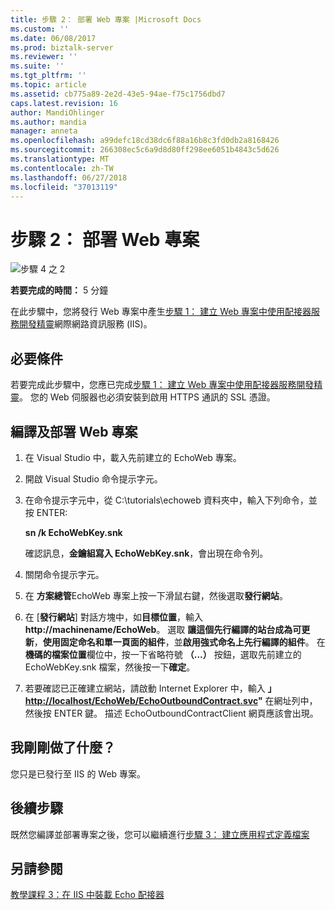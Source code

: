 ```yaml
---
title: 步驟 2： 部署 Web 專案 |Microsoft Docs
ms.custom: ''
ms.date: 06/08/2017
ms.prod: biztalk-server
ms.reviewer: ''
ms.suite: ''
ms.tgt_pltfrm: ''
ms.topic: article
ms.assetid: cb775a89-2e2d-43e5-94ae-f75c1756dbd7
caps.latest.revision: 16
author: MandiOhlinger
ms.author: mandia
manager: anneta
ms.openlocfilehash: a99defc18cd38dc6f88a16b8c3fd0db2a8168426
ms.sourcegitcommit: 266308ec5c6a9d8d80ff298ee6051b4843c5d626
ms.translationtype: MT
ms.contentlocale: zh-TW
ms.lasthandoff: 06/27/2018
ms.locfileid: "37013119"
---
```

# <a name="step-2-deploy-the-web-project"></a>步驟 2： 部署 Web 專案
![步驟 4 之 2](../../adapters-and-accelerators/adapter-oracle-ebs/media/step-2of4.gif "Step_2of4")  
  
 **若要完成的時間：** 5 分鐘  
  
 在此步驟中，您將發行 Web 專案中產生[步驟 1： 建立 Web 專案中使用配接器服務開發精靈](../../adapters-and-accelerators/wcf-lob-adapter-sdk/step-1-use-the-adapter-service-development-wizard-to-create-the-web-project.md)網際網路資訊服務 (IIS)。  
  
## <a name="prerequisites"></a>必要條件  
 若要完成此步驟中，您應已完成[步驟 1： 建立 Web 專案中使用配接器服務開發精靈](../../adapters-and-accelerators/wcf-lob-adapter-sdk/step-1-use-the-adapter-service-development-wizard-to-create-the-web-project.md)。 您的 Web 伺服器也必須安裝到啟用 HTTPS 通訊的 SSL 憑證。  
  
## <a name="compile-and-deploy-the-web-project"></a>編譯及部署 Web 專案  
  
1. 在 Visual Studio 中，載入先前建立的 EchoWeb 專案。  
  
2. 開啟 Visual Studio 命令提示字元。  
  
3. 在命令提示字元中，從 C:\tutorials\echoweb 資料夾中，輸入下列命令，並按 ENTER:  
  
    **sn /k EchoWebKey.snk**  
  
    確認訊息，**金鑰組寫入 EchoWebKey.snk**，會出現在命令列。  
  
4. 關閉命令提示字元。  
  
5. 在 **方案總管**EchoWeb 專案上按一下滑鼠右鍵，然後選取**發行網站**。  
  
6. 在 [**發行網站**] 對話方塊中，如**目標位置**，輸入**http://machinename/EchoWeb**。 選取 **讓這個先行編譯的站台成為可更新**，**使用固定命名和單一頁面的組件**，並**啟用強式命名上先行編譯的組件**。 在 **機碼的檔案位置**欄位中，按一下省略符號 **（...）** 按鈕，選取先前建立的 EchoWebKey.snk 檔案，然後按一下**確定**。  
  
7. 若要確認已正確建立網站，請啟動 Internet Explorer 中，輸入 **」<http://localhost/EchoWeb/EchoOutboundContract.svc>"** 在網址列中，然後按 ENTER 鍵。 描述 EchoOutboundContractClient 網頁應該會出現。  
  
## <a name="what-did-i-just-do"></a>我剛剛做了什麼？  
 您只是已發行至 IIS 的 Web 專案。  
  
## <a name="next-steps"></a>後續步驟  
 既然您編譯並部署專案之後，您可以繼續進行[步驟 3： 建立應用程式定義檔案](../../adapters-and-accelerators/wcf-lob-adapter-sdk/step-3-create-an-application-definition-file.md)  
  
## <a name="see-also"></a>另請參閱  
 [教學課程 3：在 IIS 中裝載 Echo 配接器](../../adapters-and-accelerators/wcf-lob-adapter-sdk/tutorial-3-hosting-the-echo-adapter-in-iis.md)